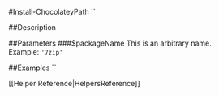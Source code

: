 #Install-ChocolateyPath
``  
  
##Description
  
  
##Parameters
###$packageName
This is an arbitrary name.  
Example: `'7zip'`  
  

##Examples
``  
  
[[Helper Reference|HelpersReference]]  